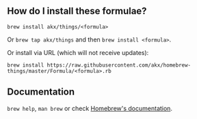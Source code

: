 ## How do I install these formulae?
`brew install akx/things/<formula>`

Or `brew tap akx/things` and then `brew install <formula>`.

Or install via URL (which will not receive updates):

```
brew install https://raw.githubusercontent.com/akx/homebrew-things/master/Formula/<formula>.rb
```

## Documentation
`brew help`, `man brew` or check [Homebrew's documentation](https://docs.brew.sh).
